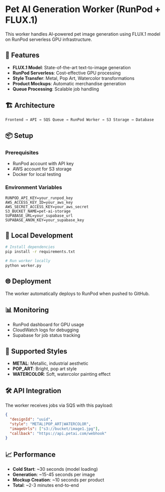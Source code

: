 # Pet AI Generation Worker (RunPod + FLUX.1)

This worker handles AI-powered pet image generation using FLUX.1 model on RunPod serverless GPU infrastructure.

## 🚀 **Features**

- **FLUX.1 Model**: State-of-the-art text-to-image generation
- **RunPod Serverless**: Cost-effective GPU processing
- **Style Transfer**: Metal, Pop Art, Watercolor transformations
- **Product Mockups**: Automatic merchandise generation
- **Queue Processing**: Scalable job handling

## 🏗️ **Architecture**

```
Frontend → API → SQS Queue → RunPod Worker → S3 Storage → Database
```

## 📦 **Setup**

### Prerequisites
- RunPod account with API key
- AWS account for S3 storage  
- Docker for local testing

### Environment Variables
```env
RUNPOD_API_KEY=your_runpod_key
AWS_ACCESS_KEY_ID=your_aws_key
AWS_SECRET_ACCESS_KEY=your_aws_secret
S3_BUCKET_NAME=pet-ai-storage
SUPABASE_URL=your_supabase_url
SUPABASE_ANON_KEY=your_supabase_key
```

## 🔧 **Local Development**

```bash
# Install dependencies
pip install -r requirements.txt

# Run worker locally
python worker.py
```

## 🌐 **Deployment**

The worker automatically deploys to RunPod when pushed to GitHub.

## 📊 **Monitoring**

- RunPod dashboard for GPU usage
- CloudWatch logs for debugging
- Supabase for job status tracking

## 🎨 **Supported Styles**

- **METAL**: Metallic, industrial aesthetic
- **POP_ART**: Bright, pop art style
- **WATERCOLOR**: Soft, watercolor painting effect

## 🛠️ **API Integration**

The worker receives jobs via SQS with this payload:

```json
{
  "designId": "uuid",
  "style": "METAL|POP_ART|WATERCOLOR", 
  "imageUrls": ["s3://bucket/image1.jpg"],
  "callback": "https://api.petai.com/webhook"
}
```

## 📈 **Performance**

- **Cold Start**: ~30 seconds (model loading)
- **Generation**: ~15-45 seconds per image
- **Mockup Creation**: ~10 seconds per product
- **Total**: ~2-3 minutes end-to-end 